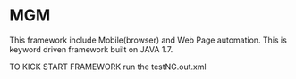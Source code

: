 # MGM

This framework include Mobile(browser) and Web Page automation.
This is keyword driven framework built on JAVA 1.7.


TO KICK START FRAMEWORK 
run the testNG.out.xml
